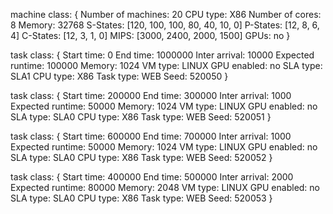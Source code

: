 machine class:
{
        Number of machines: 20
        CPU type: X86
        Number of cores: 8
        Memory: 32768
        S-States: [120, 100, 100, 80, 40, 10, 0]
        P-States: [12, 8, 6, 4]
        C-States: [12, 3, 1, 0]
        MIPS: [3000, 2400, 2000, 1500]
        GPUs: no
}

task class:
{
        Start time: 0
        End time: 1000000
        Inter arrival: 10000
        Expected runtime: 100000
        Memory: 1024
        VM type: LINUX
        GPU enabled: no
        SLA type: SLA1
        CPU type: X86
        Task type: WEB
        Seed: 520050
}

task class:
{
        Start time: 200000
        End time: 300000
        Inter arrival: 1000
        Expected runtime: 50000
        Memory: 1024
        VM type: LINUX
        GPU enabled: no
        SLA type: SLA0
        CPU type: X86
        Task type: WEB
        Seed: 520051
}

task class:
{
        Start time: 600000
        End time: 700000
        Inter arrival: 1000
        Expected runtime: 50000
        Memory: 1024
        VM type: LINUX
        GPU enabled: no
        SLA type: SLA0
        CPU type: X86
        Task type: WEB
        Seed: 520052
}

task class:
{
        Start time: 400000
        End time: 500000
        Inter arrival: 2000
        Expected runtime: 80000
        Memory: 2048
        VM type: LINUX
        GPU enabled: no
        SLA type: SLA0
        CPU type: X86
        Task type: WEB
        Seed: 520053
}